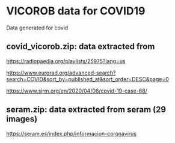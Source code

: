 
# VICOROB data for COVID19

Data generated for covid

## covid_vicorob.zip: data extracted from 

https://radiopaedia.org/playlists/25975?lang=us

https://www.eurorad.org/advanced-search?search=COVID&sort_by=published_at&sort_order=DESC&page=0

https://www.sirm.org/en/2020/04/06/covid-19-case-68/


## seram.zip: data extracted from seram (29 images)
https://seram.es/index.php/informacion-coronavirus